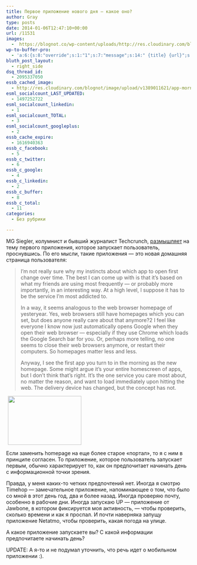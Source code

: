 ```yaml
---
title: Первое приложение нового дня — какое оно?
author: Gray
type: posts
date: 2014-01-06T12:47:10+00:00
url: /11531
images:
  -  https://blognot.co/wp-content/uploads/http://res.cloudinary.com/blognot/image/upload/v1389011621/app-morning_023_vil9tm.jpg
wp-to-buffer-pro:
  - 'a:6:{s:8:"override";s:1:"1";s:7:"message";s:14:" {title} {url}";s:5:"image";s:1:"1";s:6:"number";s:1:"1";s:16:"alternateMessage";s:0:"";s:3:"ids";a:4:{s:24:"4eb3e9e6512f7eb575000000";s:1:"1";s:24:"000000000000000000025630";s:1:"1";s:24:"52299b3a6771caf57c000000";s:1:"1";s:24:"5277fb456f9ada80020001f3";s:1:"1";}}'
bluth_post_layout:
  - right_side
dsq_thread_id:
  - 2095337050
essb_cached_image:
  - http://res.cloudinary.com/blognot/image/upload/v1389011621/app-morning_023_vil9tm.jpg
esml_socialcount_LAST_UPDATED:
  - 1497252722
esml_socialcount_linkedin:
  - 1
esml_socialcount_TOTAL:
  - 3
esml_socialcount_googleplus:
  - 2
essb_cache_expire:
  - 1616940363
essb_c_facebook:
  - 5
essb_c_twitter:
  - 6
essb_c_google:
  - 4
essb_c_linkedin:
  - 2
essb_c_buffer:
  - 8
essb_c_total:
  - 11
categories:
  - Без рубрики

---
```








MG Siegler, колумнист и бывший журналист Techcrunch, <a href="http://parislemon.com/post/72415950189/the-first-app-you-open-in-the-morning" target="_blank">размышляет</a> на тему первого приложения, которое запускает пользователь, проснувшись. По его мысли, такие приложения — это новая домашняя страница пользователя:

> I’m not really sure why my instincts about which app to open first change over time. The best I can come up with is that it’s based on what my friends are using most frequently — or probably more importantly, in an interesting way. At a high level, I suppose it has to be the service I’m most addicted to.
> 
> In a way, it seems analogous to the web browser homepage of yesteryear. Yes, web browsers still have homepages which you can set, but does anyone really care about that anymore?2 I feel like everyone I know now just automatically opens Google when they open their web browser — especially if they use Chrome which loads the Google Search bar for you. Or, perhaps more telling, no one seems to close their web browsers anymore, or restart their computers. So homepages matter less and less.
> 
> Anyway, I see the first app you turn to in the morning as the new homepage. Some might argue it’s your entire homescreen of apps, but I don’t think that’s right. It’s the one service you care most about, no matter the reason, and want to load immediately upon hitting the web. The delivery device has changed, but the concept has not.

<img data-attachment-id="11532" data-permalink="https://blognot.co/11531/app-morning_023_vil9tm" data-orig-file="https://i0.wp.com/blognot.co/wp-content/uploads/http://res.cloudinary.com/blognot/image/upload/v1389011621/app-morning_023_vil9tm.jpg?fit=400%2C266&ssl=1" data-orig-size="400,266" data-comments-opened="1" data-image-meta="{&quot;aperture&quot;:&quot;0&quot;,&quot;credit&quot;:&quot;&quot;,&quot;camera&quot;:&quot;&quot;,&quot;caption&quot;:&quot;&quot;,&quot;created_timestamp&quot;:&quot;0&quot;,&quot;copyright&quot;:&quot;&quot;,&quot;focal_length&quot;:&quot;0&quot;,&quot;iso&quot;:&quot;0&quot;,&quot;shutter_speed&quot;:&quot;0&quot;,&quot;title&quot;:&quot;app-morning_023_vil9tm&quot;}" data-image-title="app-morning_023_vil9tm" data-image-description="" data-medium-file="https://i0.wp.com/blognot.co/wp-content/uploads/http://res.cloudinary.com/blognot/image/upload/v1389011621/app-morning_023_vil9tm.jpg?fit=300%2C200&ssl=1" data-large-file="https://i0.wp.com/blognot.co/wp-content/uploads/http://res.cloudinary.com/blognot/image/upload/v1389011621/app-morning_023_vil9tm.jpg?fit=400%2C266&ssl=1" class="wp-image-11532 alignright" style="margin-left: 5px;" alt="" src="https://i1.wp.com/res.cloudinary.com/blognot/image/upload/v1389011621/app-morning_023_vil9tm.jpg?resize=200%2C133&#038;ssl=1" width="200" height="133" data-recalc-dims="1" /> 

Если заменить homepage на еще более старое &#171;портал&#187;, то я с ним в принципе согласен. То приложение, которое пользователь запускает первым, обычно характерирует то, как он предпочитает начинать день с информационной точки зрения.

Правда, у меня каких-то четких предпочтений нет. Иногда я смотрю Timehop — замечательное приложение, напоминающее о том, что было со мной в этот день год, два и более назад. Иногда проверяю почту, особенно в рабочие дни. Иногда запускаю UP — приложение от Jawbone, в котором фиксируется моя активность, — чтобы проверить, сколько времени и как я проспал. И почти наверняка запущу приложение Netatmo, чтобы проверить, какая погода на улице.

А какое приложение запускаете вы? С какой информации предпочитаете начинать день?

UPDATE: А я-то и не подумал уточнить, что речь идет о мобильном приложении :).